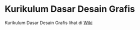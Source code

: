 # Kurikulum Dasar Desain Grafis

Kurikulum Dasar Desain Grafis lihat di [Wiki](https://github.com/yudiutomo/kurikulum-dasar-desain-grafis/wiki)
